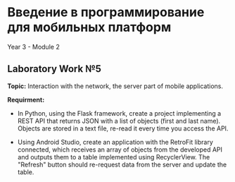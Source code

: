 # Введение в программирование для мобильных платформ

Year 3 - Module 2

## Laboratory Work №5

**Topic:** Interaction with the network, the server part of mobile applications.

**Requirment:**

- In Python, using the Flask framework, create a project implementing a REST API that returns JSON with a list of objects (first and last name). Objects are stored in a text file, re-read it every time you access the API.

- Using Android Studio, create an application with the RetroFit library connected, which receives an array of objects from the developed API and outputs them to a table implemented using RecyclerView. The "Refresh" button should re-request data from the server and update the table.
